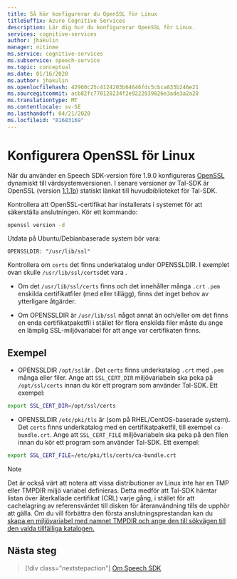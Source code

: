 ```yaml
---
title: Så här konfigurerar du OpenSSL för Linux
titleSuffix: Azure Cognitive Services
description: Lär dig hur du konfigurerar OpenSSL för Linux.
services: cognitive-services
author: jhakulin
manager: nitinme
ms.service: cognitive-services
ms.subservice: speech-service
ms.topic: conceptual
ms.date: 01/16/2020
ms.author: jhakulin
ms.openlocfilehash: 42960c25c4124203b64646fdc5cbca833b246e21
ms.sourcegitcommit: acb82fc770128234f2e9222939826e3ade3a2a28
ms.translationtype: MT
ms.contentlocale: sv-SE
ms.lasthandoff: 04/21/2020
ms.locfileid: "81683169"
---
```

# <a name="configure-openssl-for-linux"></a>Konfigurera OpenSSL för Linux

När du använder en Speech SDK-version före 1.9.0 konfigureras [OpenSSL](https://www.openssl.org) dynamiskt till värdsystemversionen. I senare versioner av Tal-SDK är OpenSSL (version [1.1.1b](https://mta.openssl.org/pipermail/openssl-announce/2019-February/000147.html)) statiskt länkat till huvudbiblioteket för Tal-SDK.

Kontrollera att OpenSSL-certifikat har installerats i systemet för att säkerställa anslutningen. Kör ett kommando:
```bash
openssl version -d
```

Utdata på Ubuntu/Debianbaserade system bör vara:
```
OPENSSLDIR: "/usr/lib/ssl"
```

Kontrollera om `certs` det finns underkatalog under OPENSSLDIR. I exemplet ovan skulle `/usr/lib/ssl/certs`det vara .

* Om det `/usr/lib/ssl/certs` finns och det innehåller många `.crt` `.pem` enskilda certifikatfiler (med eller tillägg), finns det inget behov av ytterligare åtgärder.

* Om OPENSSLDIR är `/usr/lib/ssl` något annat än och/eller om det finns en enda certifikatpaketfil i stället för flera enskilda filer måste du ange en lämplig SSL-miljövariabel för att ange var certifikaten finns.

## <a name="examples"></a>Exempel

- OPENSSLDIR `/opt/ssl`är . Det `certs` finns underkatalog `.crt` med `.pem` många eller filer.
Ange att `SSL_CERT_DIR` miljövariabeln ska peka på `/opt/ssl/certs` innan du kör ett program som använder Tal-SDK. Ett exempel:
```bash
export SSL_CERT_DIR=/opt/ssl/certs
```

- OPENSSLDIR `/etc/pki/tls` är (som på RHEL/CentOS-baserade system). Det `certs` finns underkatalog med en certifikatpaketfil, till exempel `ca-bundle.crt`.
Ange att `SSL_CERT_FILE` miljövariabeln ska peka på den filen innan du kör ett program som använder Tal-SDK. Ett exempel:
```bash
export SSL_CERT_FILE=/etc/pki/tls/certs/ca-bundle.crt
```
> [!NOTE]
> Det är också värt att notera att vissa distributioner av Linux inte har en TMP eller TMPDIR miljö variabel definieras. Detta medför att Tal-SDK hämtar listan över återkallade certifikat (CRL) varje gång, i stället för att cachelagring av referensvärdet till disken för återanvändning tills de upphör att gälla. Om du vill förbättra den första anslutningsprestandan kan du [skapa en miljövariabel med namnet TMPDIR och ange den till sökvägen till den valda tillfälliga katalogen.](https://help.ubuntu.com/community/EnvironmentVariables)

## <a name="next-steps"></a>Nästa steg

> [!div class="nextstepaction"]
> [Om Speech SDK](speech-sdk.md)
